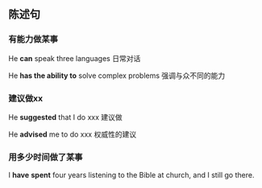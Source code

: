 ## 陈述句

### 有能力做某事

He **can** speak  three languages 日常对话

He **has the ability to** solve complex problems  强调与众不同的能力

### 建议做xx

He **suggested** that I do xxx  建议做

He **advised** me to do xxx  权威性的建议 

### 用多少时间做了某事

I **have** **spent** four years listening to the Bible at church, and I still go there.
